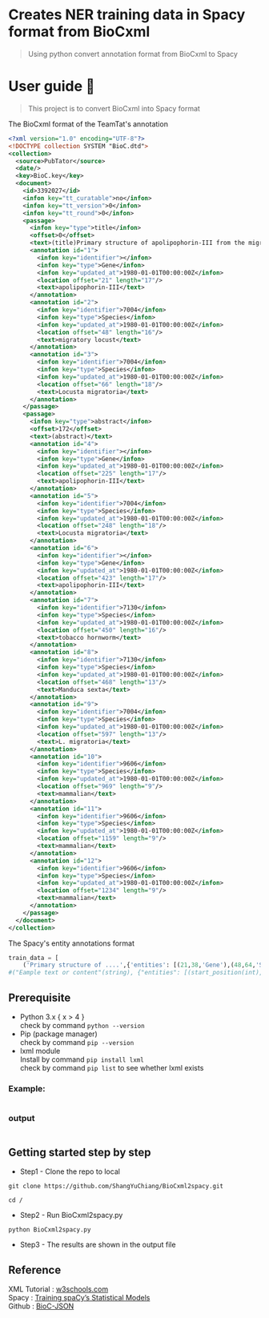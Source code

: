 # Creates NER training data in Spacy format from BioCxml
> Using python convert annotation format from BioCxml to Spacy 


# User guide :metal:
>This project is to convert BioCxml into Spacy format

The BioCxml format of the TeamTat's annotation
```xml
<?xml version="1.0" encoding="UTF-8"?>
<!DOCTYPE collection SYSTEM "BioC.dtd">
<collection>
  <source>PubTator</source>
  <date/>
  <key>BioC.key</key>
  <document>
    <id>3392027</id>
    <infon key="tt_curatable">no</infon>
    <infon key="tt_version">0</infon>
    <infon key="tt_round">0</infon>
    <passage>
      <infon key="type">title</infon>
      <offset>0</offset>
      <text>(title)Primary structure of apolipophorin-III from the migratory locust, Locusta migratoria. Potential amphipathic structures and molecular evolution of an insect apolipoprotein.</text>
      <annotation id="1">
        <infon key="identifier"></infon>
        <infon key="type">Gene</infon>
        <infon key="updated_at">1980-01-01T00:00:00Z</infon>
        <location offset="21" length="17"/>
        <text>apolipophorin-III</text>
      </annotation>
      <annotation id="2">
        <infon key="identifier">7004</infon>
        <infon key="type">Species</infon>
        <infon key="updated_at">1980-01-01T00:00:00Z</infon>
        <location offset="48" length="16"/>
        <text>migratory locust</text>
      </annotation>
      <annotation id="3">
        <infon key="identifier">7004</infon>
        <infon key="type">Species</infon>
        <infon key="updated_at">1980-01-01T00:00:00Z</infon>
        <location offset="66" length="18"/>
        <text>Locusta migratoria</text>
      </annotation>
    </passage>
    <passage>
      <infon key="type">abstract</infon>
      <offset>172</offset>
      <text>(abstract)</text>
      <annotation id="4">
        <infon key="identifier"></infon>
        <infon key="type">Gene</infon>
        <infon key="updated_at">1980-01-01T00:00:00Z</infon>
        <location offset="225" length="17"/>
        <text>apolipophorin-III</text>
      </annotation>
      <annotation id="5">
        <infon key="identifier">7004</infon>
        <infon key="type">Species</infon>
        <infon key="updated_at">1980-01-01T00:00:00Z</infon>
        <location offset="248" length="18"/>
        <text>Locusta migratoria</text>
      </annotation>
      <annotation id="6">
        <infon key="identifier"></infon>
        <infon key="type">Gene</infon>
        <infon key="updated_at">1980-01-01T00:00:00Z</infon>
        <location offset="423" length="17"/>
        <text>apolipophorin-III</text>
      </annotation>
      <annotation id="7">
        <infon key="identifier">7130</infon>
        <infon key="type">Species</infon>
        <infon key="updated_at">1980-01-01T00:00:00Z</infon>
        <location offset="450" length="16"/>
        <text>tobacco hornworm</text>
      </annotation>
      <annotation id="8">
        <infon key="identifier">7130</infon>
        <infon key="type">Species</infon>
        <infon key="updated_at">1980-01-01T00:00:00Z</infon>
        <location offset="468" length="13"/>
        <text>Manduca sexta</text>
      </annotation>
      <annotation id="9">
        <infon key="identifier">7004</infon>
        <infon key="type">Species</infon>
        <infon key="updated_at">1980-01-01T00:00:00Z</infon>
        <location offset="597" length="13"/>
        <text>L. migratoria</text>
      </annotation>
      <annotation id="10">
        <infon key="identifier">9606</infon>
        <infon key="type">Species</infon>
        <infon key="updated_at">1980-01-01T00:00:00Z</infon>
        <location offset="969" length="9"/>
        <text>mammalian</text>
      </annotation>
      <annotation id="11">
        <infon key="identifier">9606</infon>
        <infon key="type">Species</infon>
        <infon key="updated_at">1980-01-01T00:00:00Z</infon>
        <location offset="1159" length="9"/>
        <text>mammalian</text>
      </annotation>
      <annotation id="12">
        <infon key="identifier">9606</infon>
        <infon key="type">Species</infon>
        <infon key="updated_at">1980-01-01T00:00:00Z</infon>
        <location offset="1234" length="9"/>
        <text>mammalian</text>
      </annotation>
    </passage>
  </document>
</collection>

```

The Spacy's entity annotations format
```python
train_data = [
    ('Primary structure of ....',{'entities': [(21,38,'Gene'),(48,64,'Species'),(66,84,'Species'),(225,242,'Gene'),(248,266,'Species'),(423,440,'Gene'),(450,466,'Species'),(468,481,'Species'),(597,610,'Species'),(969,978,'Species'),(1159,1168,'Species'),(1234,1243,'Species')]}),(ex2),(ex3)]
#("Eample text or content"(string), {"entities": [(start_position(int), end_position(int), "label_name"(string))]})
```

## Prerequisite
- Python 3.x { x > 4 }  
check by command  `python --version`  
- Pip (package manager)  
check by command  `pip --version`  
- lxml module  
Install by command `pip install lxml`  
check by command   `pip list` to see whether lxml exists


### Example:
```python

```
### output
```

```

## Getting started step by step 

- Step1 - Clone the repo to local   
```
git clone https://github.com/ShangYuChiang/BioCxml2spacy.git
```
```
cd /
```

- Step2 - Run BioCxml2spacy.py

```
python BioCxml2spacy.py
```
- Step3 - The results are shown in the output file

## Reference
XML Tutorial : [w3schools.com](https://docs.python.org/2/library/xml.etree.elementtree.html)  
Spacy : [Training spaCy’s Statistical Models](https://spacy.io/usage/training)  
Github : [BioC-JSON](https://github.com/ncbi-nlp/BioC-JSON)

